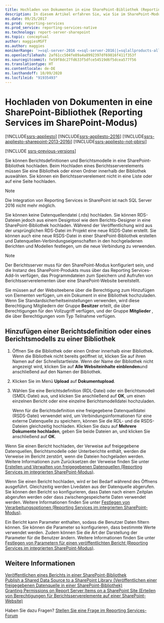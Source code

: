```yaml
---
title: Hochladen von Dokumenten in eine SharePoint-Bibliothek (Reporting Services im SharePoint-Modus) | Microsoft-Dokumentation
description: In diesem Artikel erfahren Sie, wie Sie im SharePoint-Modus in SQL Server Reporting Services Berichtsdefinitionen und Berichtsmodelle in eine SharePoint-Bibliothek hochladen können.
ms.date: 09/25/2017
ms.prod: reporting-services
ms.prod_service: reporting-services-native
ms.technology: report-server-sharepoint
ms.topic: conceptual
author: maggiesMSFT
ms.author: maggies
monikerRange: '>=sql-server-2016 <=sql-server-2016||=sqlallproducts-allversions'
ms.openlocfilehash: 2af61cc504fe89a4a8992397df69816f411f353f
ms.sourcegitcommit: fe59f8dc27fd633f5dfce54519d6f5dcea577f56
ms.translationtype: HT
ms.contentlocale: de-DE
ms.lasthandoff: 10/09/2020
ms.locfileid: "91935493"
---
```

# <a name="upload-documents-to-a-sharepoint-library-reporting-services-in-sharepoint-mode"></a>Hochladen von Dokumenten in eine SharePoint-Bibliothek (Reporting Services im SharePoint-Modus)

[!INCLUDE[ssrs-appliesto](../../includes/ssrs-appliesto.md)] [!INCLUDE[ssrs-appliesto-2016](../../includes/ssrs-appliesto-2016.md)] [!INCLUDE[ssrs-appliesto-sharepoint-2013-2016i](../../includes/ssrs-appliesto-sharepoint-2013-2016.md)] [!INCLUDE[ssrs-appliesto-not-pbirsi](../../includes/ssrs-appliesto-not-pbirs.md)]

[!INCLUDE [ssrs-previous-versions](../../includes/ssrs-previous-versions.md)]

Sie können Berichtsdefinitionen und Berichtsmodelle in eine SharePoint-Bibliothek hochladen. Beim Hochladen eines Berichtsserverelements müssen Sie eine Bibliothek oder einen Ordner innerhalb der Bibliothek auswählen. Sie können ein Berichtsserverelement nicht in eine Liste oder auf eine Seite hochladen.  

> [!NOTE]
> Die Integration von Reporting Services in SharePoint ist nach SQL Server 2016 nicht mehr möglich.

 Sie können keine Datenquellendatei (.rds) hochladen. Sie können RDS-Dateien jedoch aus einem Designtool wie dem Berichts-Designer in eine SharePoint-Bibliothek hochladen. Während der Veröffentlichung wird aus der ursprünglichen RDS-Datei im Projekt eine neue RSDS-Datei erstellt. Sie können auch eine neue RSDS-Datei in einer SharePoint-Bibliothek erstellen und Datenquellen-Verbindungseigenschaften in den hochgeladenen Berichten und Modellen festlegen, um die neue Verbindung zu verwenden.  
  
> [!NOTE]  
>  Der Berichtsserver muss für den SharePoint-Modus konfiguriert sein, und die Instanz des SharePoint-Produkts muss über das Reporting Services-Add-In verfügen, das Programmdateien zum Speichern und Aufrufen von Berichtsserverelementen über eine SharePoint-Website bereitstellt.  
  
 Sie müssen auf der Websiteebene über die Berechtigung zum Hinzufügen von Elementen verfügen, um ein Dokument in eine Bibliothek hochzuladen. Wenn Sie Standardsicherheitseinstellungen verwenden, wird diese Berechtigung Mitgliedern der Gruppe **Besitzer** erteilt, die über Berechtigungen für den Vollzugriff verfügen, und der Gruppe **Mitglieder** , die über Berechtigungen vom Typ Teilnahme verfügen.  
  
## <a name="add-a-report-definition-or-report-model-to-a-library"></a>Hinzufügen einer Berichtsdefinition oder eines Berichtsmodells zu einer Bibliothek
  
1.  Öffnen Sie die Bibliothek oder einen Ordner innerhalb einer Bibliothek. Wenn die Bibliothek nicht bereits geöffnet ist, klicken Sie auf ihren Namen auf der Schnellstartleiste. Wenn der Name der Bibliothek nicht angezeigt wird, klicken Sie auf **Alle Websiteinhalte einblenden**und anschließend auf den Namen der Bibliothek.  
  
2.  Klicken Sie im Menü **Upload** auf **Dokumentupload**.  
  
3.  Wählen Sie eine Berichtsdefinition (RDL-Datei) oder ein Berichtsmodell (SMDL-Datei) aus, und klicken Sie anschließend auf **OK**, um einen einzelnen Bericht oder eine einzelne Berichtsmodelldatei hochzuladen.  
  
     Wenn für die Berichtsdefinition eine freigegebene Datenquelldatei (RSDS-Datei) verwendet wird, um Verbindungsinformationen für eine externe Datenquelle zu speichern, können Sie die RDL- und die RSDS-Dateien gleichzeitig hochladen. Klicken Sie dazu auf **Mehrere Dokumente hochladen**, geben Sie beide Dateien an, und klicken Sie anschließend auf **OK**.  
  
 Wenn Sie einen Bericht hochladen, der Verweise auf freigegebene Datenquellen, Berichtsmodelle oder Unterberichte enthält, werden die Verweise im Bericht zerstört, wenn die Dateien hochgeladen werden. Weitere Informationen zum Zurücksetzen der Verweise finden Sie unter [Erstellen und Verwalten von freigegebenen Datenquellen (Reporting Services im integrierten SharePoint-Modus)](/previous-versions/sql/).  
  
 Wenn Sie einen Bericht hochladen, wird er bei Bedarf während des Öffnens ausgeführt. Gleichzeitig werden Livedaten aus der Datenquelle abgerufen. Sie können den Bericht so konfigurieren, dass Daten nach einem Zeitplan abgerufen werden oder dass zwischengespeicherte Daten verwendet werden. Weitere Informationen finden Sie unter [Festlegen von Verarbeitungsoptionen (Reporting Services im integrierten SharePoint-Modus)](../../reporting-services/report-server-sharepoint/set-processing-options-reporting-services-in-sharepoint-integrated-mode.md).  
  
 Ein Bericht kann Parameter enthalten, sodass die Benutzer Daten filtern können. Sie können die Parameter so konfigurieren, dass bestimmte Werte verwendet werden. Zudem können Sie die Art der Darstellung der Parameter für die Benutzer ändern. Weitere Informationen finden Sie unter [Festlegen von Parametern für einen veröffentlichten Bericht (Reporting Services im integrierten SharePoint-Modus)](../../reporting-services/report-design/set-parameters-on-a-published-report-sharepoint-integrated-mode.md).  
  
## <a name="see-also"></a>Weitere Informationen

 [Veröffentlichen eines Berichts in einer SharePoint-Bibliothek](../../reporting-services/reports/publish-a-report-to-a-sharepoint-library.md)   
 [Publish a Shared Data Source to a SharePoint Library (Veröffentlichen einer freigegebenen Datenquelle in einer SharePoint-Bibliothek)](../../reporting-services/reports/publish-a-shared-data-source-to-a-sharepoint-library.md)   
 [Granting Permissions on Report Server Items on a SharePoint Site (Erteilen von Berechtigungen für Berichtsserverelemente auf einer SharePoint-Website)](../../reporting-services/security/granting-permissions-on-report-server-items-on-a-sharepoint-site.md)  

Haben Sie dazu Fragen? [Stellen Sie eine Frage im Reporting Services-Forum](https://go.microsoft.com/fwlink/?LinkId=620231)